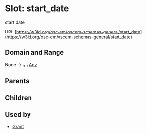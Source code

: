 
# Slot: start_date

start date

URI: [https://w3id.org/osc-em/oscem-schemas-general/start_date](https://w3id.org/osc-em/oscem-schemas-general/start_date)


## Domain and Range

None &#8594;  <sub>0..1</sub> [Any](Any.md)

## Parents


## Children


## Used by

 * [Grant](Grant.md)
